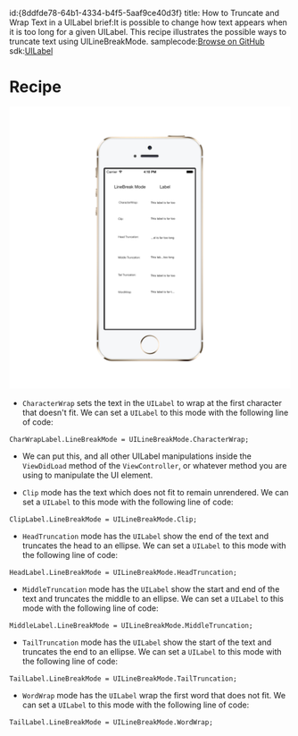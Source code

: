 id:{8ddfde78-64b1-4334-b4f5-5aaf9ce40d3f}
title: How to Truncate and Wrap Text in a UILabel
brief:It is possible to change how text appears when it is too long for a given UILabel. This recipe illustrates the possible ways to truncate text using UILineBreakMode.
samplecode:[Browse on GitHub](https://github.com/xamarin/recipes/tree/master/ios/standard_controls/labels/uilabel-truncate-wrap-text)  
sdk:[UILabel](https://developer.apple.com/library/ios/documentation/UIKit/Reference/UILabel_Class/)


<a name="Recipe" class="injected"></a>


# Recipe


![UILabel Example](Images/UILabelScreenshot.png)

* `CharacterWrap` sets the text in the `UILabel` to wrap at the first character that doesn't fit. We can set a `UILabel` to this mode with the following line of code:

```
CharWrapLabel.LineBreakMode = UILineBreakMode.CharacterWrap;
```
* We can put this, and all other UILabel manipulations inside the `ViewDidLoad` method of the `ViewController`, or whatever method you are using to manipulate the UI element.


* `Clip` mode has the text which does not fit to remain unrendered. We can set a  `UILabel` to this mode with the following line of code:

````
ClipLabel.LineBreakMode = UILineBreakMode.Clip;
````


* `HeadTruncation` mode has the `UILabel` show the end of the text and truncates the head to an ellipse. We can set a  `UILabel` to this mode with the following line of code:

```
HeadLabel.LineBreakMode = UILineBreakMode.HeadTruncation;
```


* `MiddleTruncation` mode has the `UILabel` show the start and end of the text and truncates the middle to an ellipse. We can set a  `UILabel` to this mode with the following line of code:

````
MiddleLabel.LineBreakMode = UILineBreakMode.MiddleTruncation;
````


* `TailTruncation` mode has the `UILabel` show the start of the text and truncates the end to an ellipse. We can set a  `UILabel` to this mode with the following line of code:

````
TailLabel.LineBreakMode = UILineBreakMode.TailTruncation;
````


* `WordWrap` mode has the `UILabel` wrap the first word that does not fit. We can set a  `UILabel` to this mode with the following line of code:

````
TailLabel.LineBreakMode = UILineBreakMode.WordWrap;
````
